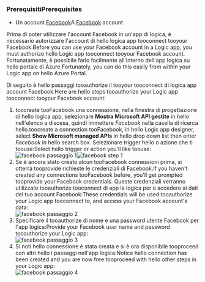 ### <a name="prerequisites"></a><span data-ttu-id="2cf3f-101">Prerequisiti</span><span class="sxs-lookup"><span data-stu-id="2cf3f-101">Prerequisites</span></span>
* <span data-ttu-id="2cf3f-102">Un account [Facebook](https://www.facebook.com/)</span><span class="sxs-lookup"><span data-stu-id="2cf3f-102">A [Facebook](https://www.facebook.com/) account</span></span> 

<span data-ttu-id="2cf3f-103">Prima di poter utilizzare l'account Facebook in un'app di logica, è necessario autorizzare l'account di hello logica app tooconnect tooyour Facebook.</span><span class="sxs-lookup"><span data-stu-id="2cf3f-103">Before you can use your Facebook account in a Logic app, you must authorize hello Logic app tooconnect tooyour Facebook account.</span></span> <span data-ttu-id="2cf3f-104">Fortunatamente, è possibile farlo facilmente all'interno dell'app logica su hello portale di Azure.</span><span class="sxs-lookup"><span data-stu-id="2cf3f-104">Fortunately, you can do this easily from within your Logic app on hello Azure Portal.</span></span> 

<span data-ttu-id="2cf3f-105">Di seguito è hello passaggi tooauthorize il tooyour tooconnect di logica app account Facebook.</span><span class="sxs-lookup"><span data-stu-id="2cf3f-105">Here are hello steps tooauthorize your Logic app tooconnect tooyour Facebook account:</span></span>

1. <span data-ttu-id="2cf3f-106">toocreate tooFacebook una connessione, nella finestra di progettazione di hello logica app, selezionare **Mostra Microsoft API gestite** in hello nell'elenco a discesa, quindi immettere *Facebook* nella casella di ricerca hello.</span><span class="sxs-lookup"><span data-stu-id="2cf3f-106">toocreate a connection tooFacebook, in hello Logic app designer, select **Show Microsoft managed APIs** in hello drop down list then enter *Facebook* in hello search box.</span></span> <span data-ttu-id="2cf3f-107">Selezionare trigger hello o azione che ti toouse:</span><span class="sxs-lookup"><span data-stu-id="2cf3f-107">Select hello trigger or action you'll like toouse:</span></span>  
   <span data-ttu-id="2cf3f-108">![facebook passaggio 1](./media/connectors-create-api-facebook/facebook-1.png)</span><span class="sxs-lookup"><span data-stu-id="2cf3f-108">![facebook step 1](./media/connectors-create-api-facebook/facebook-1.png)</span></span>
2. <span data-ttu-id="2cf3f-109">Se è ancora stato creato alcun tooFacebook connessioni prima, si otterrà tooprovide richieste le credenziali di Facebook.</span><span class="sxs-lookup"><span data-stu-id="2cf3f-109">If you haven't created any connections tooFacebook before, you'll get prompted tooprovide your Facebook credentials.</span></span> <span data-ttu-id="2cf3f-110">Queste credenziali verranno utilizzato tooauthorize tooconnect di app la logica per e accedere ai dati del tuo account Facebook:</span><span class="sxs-lookup"><span data-stu-id="2cf3f-110">These credentials will be used tooauthorize your Logic app tooconnect to, and access your Facebook account's data:</span></span>  
   ![facebook passaggio 2](./media/connectors-create-api-facebook/facebook-2.png)
3. <span data-ttu-id="2cf3f-112">Specificare il tooauthorize di nome e una password utente Facebook per l'app logica:</span><span class="sxs-lookup"><span data-stu-id="2cf3f-112">Provide your Facebook user name and password tooauthorize your Logic app:</span></span>  
   ![facebook passaggio 3](./media/connectors-create-api-facebook/facebook-3.png)   
4. <span data-ttu-id="2cf3f-114">Si noti hello connessione è stata creata e si è ora disponibile tooproceed con altri hello i passaggi nell'app logica:</span><span class="sxs-lookup"><span data-stu-id="2cf3f-114">Notice hello connection has been created and you are now free tooproceed with hello other steps in your Logic app:</span></span>  
   ![facebook passaggio 4](./media/connectors-create-api-facebook/facebook-4.png)   

